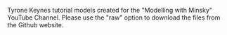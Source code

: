 Tyrone Keynes tutorial models created for the "Modelling with Minsky" YouTube Channel. Please use the "raw" option to download the files from the Github website.
